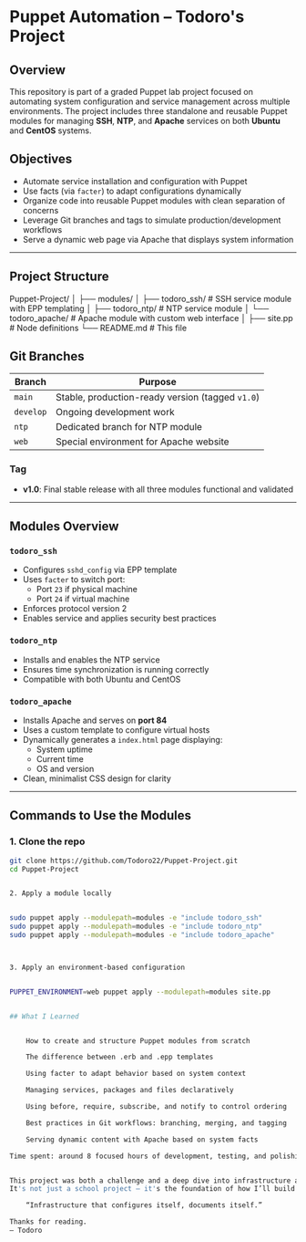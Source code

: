 # Puppet Automation – Todoro's Project

## Overview

This repository is part of a graded Puppet lab project focused on automating system configuration and service management across multiple environments. The project includes three standalone and reusable Puppet modules for managing **SSH**, **NTP**, and **Apache** services on both **Ubuntu** and **CentOS** systems.

## Objectives

- Automate service installation and configuration with Puppet
- Use facts (via `facter`) to adapt configurations dynamically
- Organize code into reusable Puppet modules with clean separation of concerns
- Leverage Git branches and tags to simulate production/development workflows
- Serve a dynamic web page via Apache that displays system information

---

## Project Structure

Puppet-Project/
│
├── modules/
│ ├── todoro_ssh/ # SSH service module with EPP templating
│ ├── todoro_ntp/ # NTP service module
│ └── todoro_apache/ # Apache module with custom web interface
│
├── site.pp # Node definitions
└── README.md # This file 

## Git Branches

| Branch      | Purpose                                  |
|-------------|------------------------------------------|
| `main`      | Stable, production-ready version (tagged `v1.0`) |
| `develop`   | Ongoing development work                 |
| `ntp`       | Dedicated branch for NTP module          |
| `web`       | Special environment for Apache website   |

###  Tag

- **v1.0**: Final stable release with all three modules functional and validated

---

## Modules Overview

### `todoro_ssh`

- Configures `sshd_config` via EPP template
- Uses `facter` to switch port:
  - Port `23` if physical machine
  - Port `24` if virtual machine
- Enforces protocol version 2
- Enables service and applies security best practices

###  `todoro_ntp`

- Installs and enables the NTP service
- Ensures time synchronization is running correctly
- Compatible with both Ubuntu and CentOS

###  `todoro_apache`

- Installs Apache and serves on **port 84**
- Uses a custom template to configure virtual hosts
- Dynamically generates a `index.html` page displaying:
  - System uptime
  - Current time
  - OS and version
- Clean, minimalist CSS design for clarity

---

## Commands to Use the Modules

### 1. Clone the repo
```bash
git clone https://github.com/Todoro22/Puppet-Project.git
cd Puppet-Project


2. Apply a module locally


sudo puppet apply --modulepath=modules -e "include todoro_ssh"
sudo puppet apply --modulepath=modules -e "include todoro_ntp"
sudo puppet apply --modulepath=modules -e "include todoro_apache"



3. Apply an environment-based configuration


PUPPET_ENVIRONMENT=web puppet apply --modulepath=modules site.pp


## What I Learned


    How to create and structure Puppet modules from scratch

    The difference between .erb and .epp templates

    Using facter to adapt behavior based on system context

    Managing services, packages and files declaratively

    Using before, require, subscribe, and notify to control ordering

    Best practices in Git workflows: branching, merging, and tagging

    Serving dynamic content with Apache based on system facts

Time spent: around 8 focused hours of development, testing, and polishing.


This project was both a challenge and a deep dive into infrastructure automation.
It's not just a school project — it's the foundation of how I’ll build reliable, automated environments in the future.

    “Infrastructure that configures itself, documents itself.”

Thanks for reading.
— Todoro

